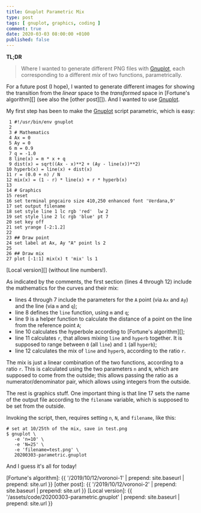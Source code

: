 ```yaml
---
title: Gnuplot Parametric Mix
type: post
tags: [ gnuplot, graphics, coding ]
comment: true
date: 2020-03-03 08:00:00 +0100
published: false
---
```


**TL;DR**

> Where I wanted to generate different PNG files with [Gnuplot][], each
> corresponding to a different *mix* of two functions, parametrically.

For a future post (I hope), I wanted to generate different images for
showing the transition from the *linear* space to the *transformed*
space in [Fortune's algorithm][] (see also the [other post][]). And I
wanted to use [Gnuplot][].

My first step has been to make the [Gnuplot][] script parametric, which
is easy:

```
 1 #!/usr/bin/env gnuplot
 2
 3 # Mathematics
 4 Ax = 0
 5 Ay = 0
 6 m = 0.9
 7 q = -1.0
 8 line(x) = m * x + q
 9 dist(x) = sqrt((Ax - x)**2 + (Ay - line(x))**2)
10 hyperb(x) = line(x) + dist(x)
11 r = (0.0 + n) / N
12 mix(x) = (1 - r) * line(x) + r * hyperb(x)
13
14 # Graphics
15 reset
16 set terminal pngcairo size 410,250 enhanced font 'Verdana,9'
17 set output filename
18 set style line 1 lc rgb 'red'  lw 2
19 set style line 2 lc rgb 'blue' pt 7
20 set key off
21 set yrange [-2:1.2]
22
23 ## Draw point
24 set label at Ax, Ay "A" point ls 2
25
26 ## Draw mix
27 plot [-1:1] mix(x) t 'mix' ls 1
```

[Local version][] (without line numbers!).

As indicated by the comments, the first section (lines 4 through 12)
include the mathematics for the curves and their mix:

- lines 4 through 7 include the parameters for the `A` point (via `Ax`
  and `Ay`) and the line (via `m` and `q`);
- line 8 defines the `line` function, using `m` and `q`;
- line 9 is a helper function to calculate the distance of a point on
  the line from the reference point `A`;
- line 10 calculates the hyperbole according to [Fortune's algorithm][];
- line 11 calculates `r`, that allows mixing `line` and `hyperb`
  together. It is supposed to range between `0` (all `line`) and `1`
  (all `hyperb`);
- line 12 calculates the mix of `line` and `hyperb`, according to the
  ratio `r`.

The mix is just a linear combination of the two functions, according to
a ratio `r`. This is calculated using the two parameters `n` and `N`,
which are supposed to come from the outside; this allows passing the
ratio as a numerator/denominator pair, which allows using integers from
the outside.

The rest is graphics stuff. One important thing is that line 17 sets the
name of the output file according to the `filename` variable, which is
supposed to be set from the outside.

Invoking the script, then, requires setting `n`, `N`, and `filename`,
like this:

```
# set at 10/25th of the mix, save in test.png
$ gnuplot \
   -e 'n=10' \
   -e 'N=25' \
   -e 'filename=test.png' \
   20200303-parametric.gnuplot
```

And I guess it's all for today!


[Gnuplot]: http://gnuplot.info/
[Fortune's algorithm]: {{ '/2019/10/12/voronoi-1' | prepend: site.baseurl | prepend: site.url }}
[other post]: {{ '/2019/10/12/voronoi-2' | prepend: site.baseurl | prepend: site.url }}
[Local version]: {{ '/assets/code/20200303-parametric.gnuplot' | prepend: site.baseurl | prepend: site.url }}
